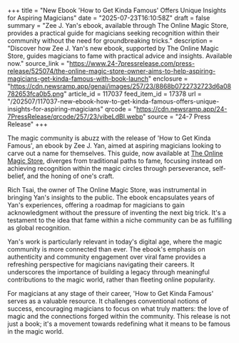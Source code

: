 +++
title = "New Ebook 'How to Get Kinda Famous' Offers Unique Insights for Aspiring Magicians"
date = "2025-07-23T16:10:58Z"
draft = false
summary = "Zee J. Yan's ebook, available through The Online Magic Store, provides a practical guide for magicians seeking recognition within their community without the need for groundbreaking tricks."
description = "Discover how Zee J. Yan's new ebook, supported by The Online Magic Store, guides magicians to fame with practical advice and insights. Available now."
source_link = "https://www.24-7pressrelease.com/press-release/525074/the-online-magic-store-owner-aims-to-help-aspiring-magicians-get-kinda-famous-with-book-launch"
enclosure = "https://cdn.newsramp.app/genai/images/257/23/8868b0722732723d6a08782653fca0b5.png"
article_id = 117037
feed_item_id = 17378
url = "/202507/117037-new-ebook-how-to-get-kinda-famous-offers-unique-insights-for-aspiring-magicians"
qrcode = "https://cdn.newsramp.app/24-7PressRelease/qrcode/257/23/vibeLdBI.webp"
source = "24-7 Press Release"
+++

<p>The magic community is abuzz with the release of 'How to Get Kinda Famous', an ebook by Zee J. Yan, aimed at aspiring magicians looking to carve out a name for themselves. This guide, now available at <a href='https://www.theonlinemagicstore.com' rel='nofollow' target='_blank'>The Online Magic Store</a>, diverges from traditional paths to fame, focusing instead on achieving recognition within the magic circles through perseverance, self-belief, and the honing of one's craft.</p><p>Rich Tsai, the owner of The Online Magic Store, was instrumental in bringing Yan's insights to the public. The ebook encapsulates years of Yan's experiences, offering a roadmap for magicians to gain acknowledgment without the pressure of inventing the next big trick. It's a testament to the idea that fame within a niche community can be as fulfilling as global recognition.</p><p>Yan's work is particularly relevant in today's digital age, where the magic community is more connected than ever. The ebook's emphasis on authenticity and community engagement over viral fame provides a refreshing perspective for magicians navigating their careers. It underscores the importance of building a legacy through meaningful contributions to the magic world, rather than fleeting online popularity.</p><p>For magicians at any stage of their career, 'How to Get Kinda Famous' serves as a valuable resource. It challenges conventional notions of success, encouraging magicians to focus on what truly matters: the love of magic and the connections forged within the community. This release is not just a book; it's a movement towards redefining what it means to be famous in the magic world.</p>
